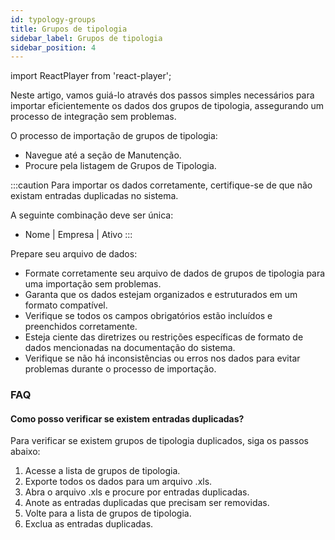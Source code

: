 ```yaml
---
id: typology-groups
title: Grupos de tipologia
sidebar_label: Grupos de tipologia
sidebar_position: 4
---
```


import ReactPlayer from 'react-player';

Neste artigo, vamos guiá-lo através dos passos simples necessários para importar eficientemente os dados dos grupos de tipologia, assegurando um processo de integração sem problemas.

O processo de importação de grupos de tipologia:

- Navegue até a seção de Manutenção.
- Procure pela listagem de Grupos de Tipologia.

<ReactPlayer controls muted url='/video/import-typology-group.mov' />

:::caution
Para importar os dados corretamente, certifique-se de que não existam entradas duplicadas no sistema.

A seguinte combinação deve ser única:

- Nome | Empresa | Ativo
  :::

Prepare seu arquivo de dados:

- Formate corretamente seu arquivo de dados de grupos de tipologia para uma importação sem problemas.
- Garanta que os dados estejam organizados e estruturados em um formato compatível.
- Verifique se todos os campos obrigatórios estão incluídos e preenchidos corretamente.
- Esteja ciente das diretrizes ou restrições específicas de formato de dados mencionadas na documentação do sistema.
- Verifique se não há inconsistências ou erros nos dados para evitar problemas durante o processo de importação.

### FAQ

#### Como posso verificar se existem entradas duplicadas?

Para verificar se existem grupos de tipologia duplicados, siga os passos abaixo:

1. Acesse a lista de grupos de tipologia.
2. Exporte todos os dados para um arquivo .xls.
3. Abra o arquivo .xls e procure por entradas duplicadas.
4. Anote as entradas duplicadas que precisam ser removidas.
5. Volte para a lista de grupos de tipologia.
6. Exclua as entradas duplicadas.
